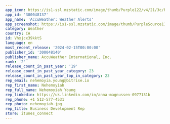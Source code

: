 ```yaml
---
app_icon: https://is1-ssl.mzstatic.com/image/thumb/Purple122/v4/21/3c/b8/213cb80d-245d-a984-f978-7cee415f5763/AppIcon-0-1x_U007emarketing-0-7-0-85-220-0.png/1024x1024bb.png
app_id: '300048137'
app_name: 'AccuWeather: Weather Alerts'
app_screenshot: https://is1-ssl.mzstatic.com/image/thumb/PurpleSource116/v4/ee/40/42/ee404274-e760-f1f2-9dd7-b22819cc09b7/d10bb0bf-d65d-4aa9-91c4-2ccae7a6fafd_2023_-_AW_Fall_-_US_-_iPhoneXR_-_1242x2688_-_1.jpg/1242x2688bb.png
category: Weather
country: CA
id: Vhxjcx39kktS
language: en
most_recent_release: '2024-02-15T00:00:00'
publisher_id: '300048140'
publisher_name: AccuWeather International, Inc.
rank: '2'
release_count_in_past_year: '19'
release_count_in_past_year_category: 23
release_count_in_past_year_top_in_category: 23
rep_email: nehemoyia.young@bitrise.io
rep_first_name: Nehemoyiah
rep_full_name: Nehemoyiah Young
rep_linkedin: https://uk.linkedin.com/in/anna-magnussen-0977131b
rep_phone: +1 512-577-4531
rep_photo: nehemoyiah.jpg
rep_title: Business Development Rep
store: itunes_connect
---
```

